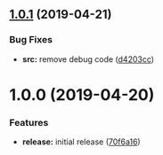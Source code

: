 ## [1.0.1](https://github.com/nodewell/optionry/compare/v1.0.0...v1.0.1) (2019-04-21)


### Bug Fixes

* **src:** remove debug code ([d4203cc](https://github.com/nodewell/optionry/commit/d4203cc))

# 1.0.0 (2019-04-20)


### Features

* **release:** initial release ([70f6a16](https://github.com/nodewell/optionry/commit/70f6a16))
